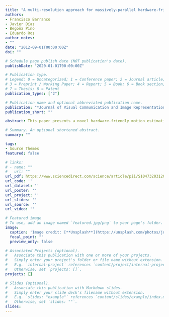 ```yaml
---
title: "A multi-resolution approach for massively-parallel hardware-friendly optical flow estimation"
authors:
- Francisco Barranco 
- Javier Díaz
- Begoña Pino
- Eduardo Ros
author_notes:
- ""
date: "2012-09-01T00:00:00Z"
doi: ""

# Schedule page publish date (NOT publication's date).
publishDate: "2020-01-01T00:00:00Z"

# Publication type.
# Legend: 0 = Uncategorized; 1 = Conference paper; 2 = Journal article;
# 3 = Preprint / Working Paper; 4 = Report; 5 = Book; 6 = Book section;
# 7 = Thesis; 8 = Patent
publication_types: ["2"]

# Publication name and optional abbreviated publication name.
publication: "*Journal of Visual Communication and Image Representation*"
publication_short: ""

abstract: This paper presents a novel hardware-friendly motion estimation for real-time applications such as robotics or autonomous navigation. Our approach is based on the well-known Lucas & Kanade local algorithm, whose main problem is the unreliability of its estimations for large-range displacements. This disadvantage is solved in the literature by adding the sequential multiscale-with-warping extension, although it dramatically increases the computational cost. Our choice is the implementation of a multiresolution scheme that avoids the warping computation and allows the estimation of large-range motion. This alternative allows the parallel computation of the scale-by-scale motion estimation which makes the whole computation lighter and significantly reduces the processing time compared with the multiscale-with-warping approach. Furthermore, this last fact also means reducing the hardware resource cost for its potential implementation in digital hardware devices such as GPUs, ASICs, or FPGAs. In the discussion, we analyze the speedup of the multiresolution approach compared to the multiscale-with-warping scheme. For an FPGA implementation, we obtain a reduction of latency between 40% and 50% and a resource reduction of 30%. The final solution copes with large-range motion estimations with a simplified architecture very well-suited for customized digital hardware datapath implementations as well as current multicore architectures.

# Summary. An optional shortened abstract.
summary: ""

tags:
- Source Themes
featured: false

# links:
# - name: ""
#   url: ""
url_pdf: https://www.sciencedirect.com/science/article/pii/S1047320312001472
url_code: ''
url_dataset: ''
url_poster: ''
url_project: ''
url_slides: ''
url_source: ''
url_video: ''

# Featured image
# To use, add an image named `featured.jpg/png` to your page's folder. 
image:
  caption: 'Image credit: [**Unsplash**](https://unsplash.com/photos/jdD8gXaTZsc)'
  focal_point: ""
  preview_only: false

# Associated Projects (optional).
#   Associate this publication with one or more of your projects.
#   Simply enter your project's folder or file name without extension.
#   E.g. `internal-project` references `content/project/internal-project/index.md`.
#   Otherwise, set `projects: []`.
projects: []

# Slides (optional).
#   Associate this publication with Markdown slides.
#   Simply enter your slide deck's filename without extension.
#   E.g. `slides: "example"` references `content/slides/example/index.md`.
#   Otherwise, set `slides: ""`.
slides:
---
```



